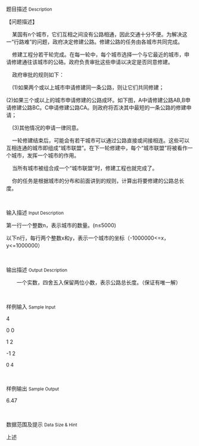 <div class="panel panel-default">
<div class="area-title">
<span>
题目描述
<small>Description</small>
</span></div>
<div class="panel-body">

<p><span style="">【问题描述】</span></p><p><span style="">    </span><span style="">某国有n个城市，它们互相之间没有公路相通，因此交通十分不便。为解决这一“行路难”的问题，政府决定修建公路。修建公路的任务由各城市共同完成。</span></p><p><span style="">    </span><span style="">修建工程分若干轮完成。在每一轮中，每个城市选择一个与它最近的城市，申请修建通往该城市的公硌。政府负责审批这些申请以决定是否同意修建。</span></p><p><span style="">    </span><span style="">政府审批的规则如下：</span></p><p><span style="">    (1)</span><span style="">如果两个或以上城市申请修建同一条公路，则让它们共同修建；</span></p><p style=""><span style="">(2)</span><span style="">如果三个或以上的城市申请修建的公路成环。如下图，A中请修建公路AB,B申请修建公路BC。C申请修建公路CA。则政府将否决其中最短的一条公路的修建申请；</span></p><p><span style="">    (3)</span><span style="">其他情况的申请一律同意。</span></p><p><span style="">    </span><span style="">一轮修建结束后，可能会有若干城市可以通过公路直接或间接相连。这些可以互相连通的城市即组成“城市联盟”。在下一轮修建中，每个“城市联盟”将被看作一个城市，发挥一个城市的作用。</span></p><p><span style="">    </span><span style="">当所有城市被组合成一个“城市联盟”时，修建工程也就完成了。</span></p><p><span style="">    </span><span style="">你的任务是根据城市的分布和前面讲到的规则，计算出将要修建的公路总长度。</span></p><p><br></p>

</div>
</div>

<div class="panel panel-default">
<div class="area-title">
<span>
输入描述
<small>Input Description</small>
</span></div>
<div class="panel-body">
<p style=""><span style="">第一行一个整数n，表示城市的数量。(n≤5000)</span></p><p style=""><span style="">以下n行，每行两个整数x和y，表示一个城市的坐标（-1000000&lt;=x，y&lt;=1000000）</span></p><p><br></p>

</div>
</div>
<div  class="panel panel-default">
<div class="area-title">
<span>
输出描述
<small>Output Description</small>
</span></div>
<div class="panel-body">

<p style="text-indent:28px"><span style="font-family:宋体">一个实数，四舍五入保留两位小数，表示公路总长度。（保证有唯一解）</span></p><p><br/></p>

</div>
</div>


<div class="panel panel-default">
<div class="area-title">
<span>
样例输入
<small>Sample Input</small>
</span></div>
<div class="panel-body">
<p><span style="">4 </span></p><p><span style="">0 0</span></p><p><span style="">1 2</span></p><p><span style="">-1 2</span></p><p><span style="font-family: Calibri, sans-serif;">0 4</span></p><p><br></p>

</div>
</div>

<div class="panel panel-default">
<div class="area-title">
<span>
样例输出
<small>Sample Output</small>
</span></div>
<div class="panel-body">
<p><span style="">6.47</span></p><p><br></p>

</div>
</div>

<div class="panel panel-default">
<div class="area-title">
<span>
数据范围及提示
<small>Data Size & Hint</small>
</span></div>
<div class="panel-body">
<p>上述</p>
</div>
</div>
